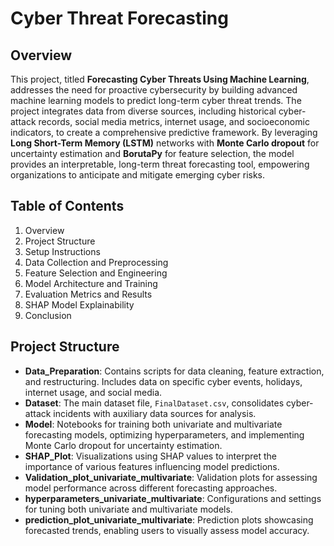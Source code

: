# Cyber Threat Forecasting

## Overview

This project, titled **Forecasting Cyber Threats Using Machine Learning**, addresses the need for proactive cybersecurity by building advanced machine learning models to predict long-term cyber threat trends. The project integrates data from diverse sources, including historical cyber-attack records, social media metrics, internet usage, and socioeconomic indicators, to create a comprehensive predictive framework. By leveraging **Long Short-Term Memory (LSTM)** networks with **Monte Carlo dropout** for uncertainty estimation and **BorutaPy** for feature selection, the model provides an interpretable, long-term threat forecasting tool, empowering organizations to anticipate and mitigate emerging cyber risks.

## Table of Contents
1. Overview
2. Project Structure
3. Setup Instructions
4. Data Collection and Preprocessing
5. Feature Selection and Engineering
6. Model Architecture and Training
7. Evaluation Metrics and Results
8. SHAP Model Explainability
9. Conclusion

## Project Structure

- **Data_Preparation**: Contains scripts for data cleaning, feature extraction, and restructuring. Includes data on specific cyber events, holidays, internet usage, and social media.
- **Dataset**: The main dataset file, `FinalDataset.csv`, consolidates cyber-attack incidents with auxiliary data sources for analysis.
- **Model**: Notebooks for training both univariate and multivariate forecasting models, optimizing hyperparameters, and implementing Monte Carlo dropout for uncertainty estimation.
- **SHAP_Plot**: Visualizations using SHAP values to interpret the importance of various features influencing model predictions.
- **Validation_plot_univariate_multivariate**: Validation plots for assessing model performance across different forecasting approaches.
- **hyperparameters_univariate_multivariate**: Configurations and settings for tuning both univariate and multivariate models.
- **prediction_plot_univariate_multivariate**: Prediction plots showcasing forecasted trends, enabling users to visually assess model accuracy.

